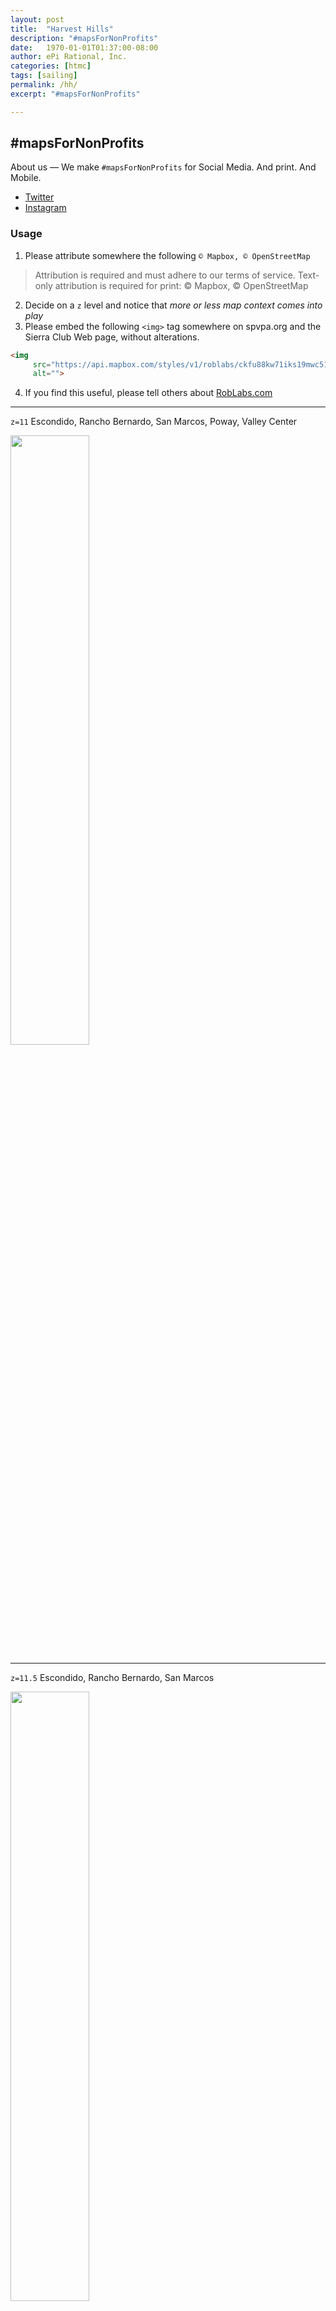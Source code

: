 ```yaml
---
layout: post
title:  "Harvest Hills"
description: "#mapsForNonProfits"
date:   1970-01-01T01:37:00-08:00
author: ePi Rational, Inc.
categories: [htmc]
tags: [sailing]
permalink: /hh/
excerpt: "#mapsForNonProfits"

---
```


## #mapsForNonProfits

About us — We make `#mapsForNonProfits` for Social Media.  And print.  And Mobile.

* [Twitter](https://mobile.twitter.com/search?q=%23mapsForNonProfits)
* [Instagram](https://roblabs.com/ig/)

### Usage

1.  Please attribute somewhere the following `© Mapbox, © OpenStreetMap`
> Attribution is required and must adhere to our terms of service. Text-only attribution is required for print: © Mapbox, © OpenStreetMap

2.  Decide on a `z` level and notice that *more or less map context comes into play*
3.  Please embed the following `<img>` tag somewhere on spvpa.org and the Sierra Club Web page, without alterations.
```html
<img
     src="https://api.mapbox.com/styles/v1/roblabs/ckfu88kw71iks19mwc51txswx/static/-117.0504,33.1151,11.5,0/1080x1080?access_token=pk.eyJ1Ijoicm9ibGFicyIsImEiOiJwVlg0cnZnIn0.yhekddtKwZohGoORaWjqIw"
     alt="">
```
4. If you find this useful, please tell others about [RobLabs.com](https://roblabs.com)

---

`z=11` Escondido, Rancho Bernardo, San Marcos, Poway, Valley Center

<img width="50%" src="https://api.mapbox.com/styles/v1/roblabs/ckfu88kw71iks19mwc51txswx/static/-117.0504,33.1151,11,0/1080x1080?access_token=pk.eyJ1Ijoicm9ibGFicyIsImEiOiJwVlg0cnZnIn0.yhekddtKwZohGoORaWjqIw" alt="" />

---

`z=11.5` Escondido, Rancho Bernardo, San Marcos

<img width="50%"  src="https://api.mapbox.com/styles/v1/roblabs/ckfu88kw71iks19mwc51txswx/static/-117.0504,33.1151,11.5,0/1080x1080?access_token=pk.eyJ1Ijoicm9ibGFicyIsImEiOiJwVlg0cnZnIn0.yhekddtKwZohGoORaWjqIw" alt="" />

---

`z=12` Escondido

<img width="50%"  src="https://api.mapbox.com/styles/v1/roblabs/ckfu88kw71iks19mwc51txswx/static/-117.0504,33.1151,12,0/1080x1080?access_token=pk.eyJ1Ijoicm9ibGFicyIsImEiOiJwVlg0cnZnIn0.yhekddtKwZohGoORaWjqIw" alt="" />

---

`z=12.5` Wild Animal Park

<img width="50%"  src="https://api.mapbox.com/styles/v1/roblabs/ckfu88kw71iks19mwc51txswx/static/-117.015,33.1153,12.5,0/1080x1080?access_token=pk.eyJ1Ijoicm9ibGFicyIsImEiOiJwVlg0cnZnIn0.yhekddtKwZohGoORaWjqIw" alt="" />

---

`z=13`  Wild Animal Park + Eagle Crest

<img width="50%"  src="https://api.mapbox.com/styles/v1/roblabs/ckfu88kw71iks19mwc51txswx/static/-117.015,33.1153,13.0,0/1080x1080?access_token=pk.eyJ1Ijoicm9ibGFicyIsImEiOiJwVlg0cnZnIn0.yhekddtKwZohGoORaWjqIw" alt="" />
